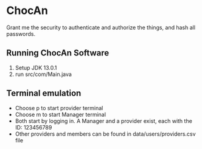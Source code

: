 # ChocAn

Grant me the security to authenticate and
 authorize the things, and hash all passwords.
 
## Running ChocAn Software

1. Setup JDK 13.0.1
2. run src/com/Main.java

## Terminal emulation

* Choose p to start provider terminal
* Choose m to start Manager terminal
* Both start by logging in. A Manager and a provider exist, each with the ID: 123456789
* Other providers and members can be found in data/users/providers.csv file

